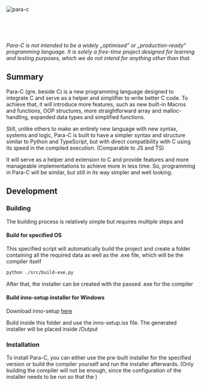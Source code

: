 ![para-c](https://socialify.git.ci/Luna-Klatzer/para-c/image?description=1&forks=1&issues=1&language=1&logo=https%3A%2F%2Fraw.githubusercontent.com%2FLuna-Klatzer%2FPara-C%2Fmain%2FPara-C.png&owner=1&pattern=Charlie%20Brown&pulls=1&stargazers=1&theme=Light)

<br>
<br>
<br>

*Para-C is not intended to be a widely „optimised“ or „production-ready“ programming language. It is solely a free-time
project designed for learning and testing purposes, which we do not intend for anything other than that.*

## Summary

Para-C (gre. beside C) is a new programming language designed to integrate C and serve as a helper and simplifier to write better C code. 
To achieve that, it will introduce more features, such as  new built-in Macros and functions, OOP structures, 
more straightforward array and malloc-handling, expanded data types and simplified functions. 

Still, unlike others to make an entirely new language with new syntax, systems and logic, Para-C is built to have a simpler syntax and structure similar to Python and TypeScript, but with direct compatibility with C using its speed in the compiled execution. (Comparable to JS and TS)

It will serve as a helper and extension to C and provide features and more manageable implementations to achieve more in less time. So, programming in Para-C will be similar, but still in its way simpler and well looking.

## Development

### Building

The building process is relatively simple but requires multiple steps and 

#### Build for specified OS

This specified script will automatically build the project and create a folder containing all the required data as
well as the .exe file, which will be the compiler itself

```bash
python ./src/build-exe.py
```

After that, the installer can be created with the passed .exe for the compiler

#### Build inno-setup installer for Windows 

Download inno-setup [here](https://jrsoftware.org/download.php/is.exe)

Build inside this folder and use the inno-setup.iss file. The generated installer will be placed inside /Output

### Installation
 
To install Para-C, you can either use the pre-built installer for the specified version or build the compiler yourself and run
the installer afterwards. (Only building the compiler will not be enough, since the configuration of the installer needs
to be run so that the )
